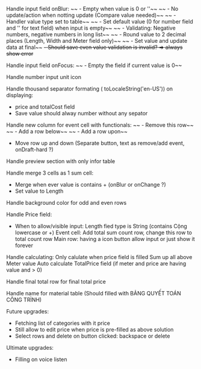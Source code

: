 Handle input field onBlur:
~~ - Empty when value is 0 or ''~~
~~ - No update/action when notting update (Compare value needed)~~
~~ -  Handler value type set to table~~
~~ - Set default value (0 for number field and '' for text field) when input is empty~~
~~  - Validating: Negative numbers, negative numbers in long list~~
~~ - Round value to 2 decimal places (Length, Width and Meter field only)~~
~~ - Set value and update data at final~~
~~- Should save even value validation is invalid? => always show error~~

Handle input field onFocus:
~~ - Empty the field if current value is 0~~

Handle number input unit icon

Handle thousand separator formating ( toLocaleString('en-US')) on displaying:
 - price and totalCost field
- Save value should alway number without any sepator

Handle new column for event cell with functionals:
~~ - Remove this row~~
~~ - Add a row below~~
~~ - Add a row upon~~
 - Move row up and down (Separate button, text as remove/add event, onDraft-hard ?)

Handle preview section with only infor table

Handle merge 3 cells as 1 sum cell:
 - Merge when ever value is contains + (onBlur or onChange ?)
 - Set value to Length

Handle background color for odd and even rows

Handle Price field:
 - When to allow/visible input:
Length fied type is String (contains Cộng lowercase or +)
Event cell: Add total sum count row, change this row to total count row
Main row: having a icon button allow input or just show it forever

Handle calculating:
Only calulate when price field is filled
Sum up all above Meter value
Auto calculate TotalPrice field (if meter and price are having value and > 0)

Handle final total row for final total price

Handle name for material table (Should filled with BẢNG QUYẾT TOÁN CÔNG TRÌNH)

Future upgrades:
- Fetching list of categories with it price
- Still allow to edit price when price is pre-filled as above solution
- Select rows and delete on button clicked: backspace or delete

Ultimate upgrades:
- Filling on voice listen